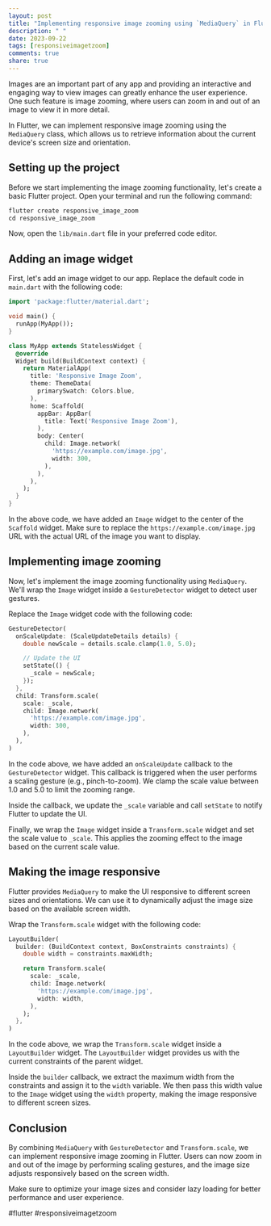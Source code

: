 ```yaml
---
layout: post
title: "Implementing responsive image zooming using `MediaQuery` in Flutter"
description: " "
date: 2023-09-22
tags: [responsiveimagetzoom]
comments: true
share: true
---
```


Images are an important part of any app and providing an interactive and engaging way to view images can greatly enhance the user experience. One such feature is image zooming, where users can zoom in and out of an image to view it in more detail.

In Flutter, we can implement responsive image zooming using the `MediaQuery` class, which allows us to retrieve information about the current device's screen size and orientation.

## Setting up the project

Before we start implementing the image zooming functionality, let's create a basic Flutter project. Open your terminal and run the following command:

```dart
flutter create responsive_image_zoom
cd responsive_image_zoom
```

Now, open the `lib/main.dart` file in your preferred code editor.

## Adding an image widget

First, let's add an image widget to our app. Replace the default code in `main.dart` with the following code:

```dart
import 'package:flutter/material.dart';

void main() {
  runApp(MyApp());
}

class MyApp extends StatelessWidget {
  @override
  Widget build(BuildContext context) {
    return MaterialApp(
      title: 'Responsive Image Zoom',
      theme: ThemeData(
        primarySwatch: Colors.blue,
      ),
      home: Scaffold(
        appBar: AppBar(
          title: Text('Responsive Image Zoom'),
        ),
        body: Center(
          child: Image.network(
            'https://example.com/image.jpg',
            width: 300,
          ),
        ),
      ),
    );
  }
}
```

In the above code, we have added an `Image` widget to the center of the `Scaffold` widget. Make sure to replace the `https://example.com/image.jpg` URL with the actual URL of the image you want to display.

## Implementing image zooming

Now, let's implement the image zooming functionality using `MediaQuery`. We'll wrap the `Image` widget inside a `GestureDetector` widget to detect user gestures.

Replace the `Image` widget code with the following code:

```dart
GestureDetector(
  onScaleUpdate: (ScaleUpdateDetails details) {
    double newScale = details.scale.clamp(1.0, 5.0);

    // Update the UI
    setState(() {
      _scale = newScale;
    });
  },
  child: Transform.scale(
    scale: _scale,
    child: Image.network(
      'https://example.com/image.jpg',
      width: 300,
    ),
  ),
)
```

In the code above, we have added an `onScaleUpdate` callback to the `GestureDetector` widget. This callback is triggered when the user performs a scaling gesture (e.g., pinch-to-zoom). We clamp the scale value between 1.0 and 5.0 to limit the zooming range.

Inside the callback, we update the `_scale` variable and call `setState` to notify Flutter to update the UI.

Finally, we wrap the `Image` widget inside a `Transform.scale` widget and set the scale value to `_scale`. This applies the zooming effect to the image based on the current scale value.

## Making the image responsive

Flutter provides `MediaQuery` to make the UI responsive to different screen sizes and orientations. We can use it to dynamically adjust the image size based on the available screen width.

Wrap the `Transform.scale` widget with the following code:

```dart
LayoutBuilder(
  builder: (BuildContext context, BoxConstraints constraints) {
    double width = constraints.maxWidth;

    return Transform.scale(
      scale: _scale,
      child: Image.network(
        'https://example.com/image.jpg',
        width: width,
      ),
    );
  },
)
```

In the code above, we wrap the `Transform.scale` widget inside a `LayoutBuilder` widget. The `LayoutBuilder` widget provides us with the current constraints of the parent widget.

Inside the `builder` callback, we extract the maximum width from the constraints and assign it to the `width` variable. We then pass this width value to the `Image` widget using the `width` property, making the image responsive to different screen sizes.

## Conclusion

By combining `MediaQuery` with `GestureDetector` and `Transform.scale`, we can implement responsive image zooming in Flutter. Users can now zoom in and out of the image by performing scaling gestures, and the image size adjusts responsively based on the screen width.

Make sure to optimize your image sizes and consider lazy loading for better performance and user experience.

#flutter #responsiveimagetzoom